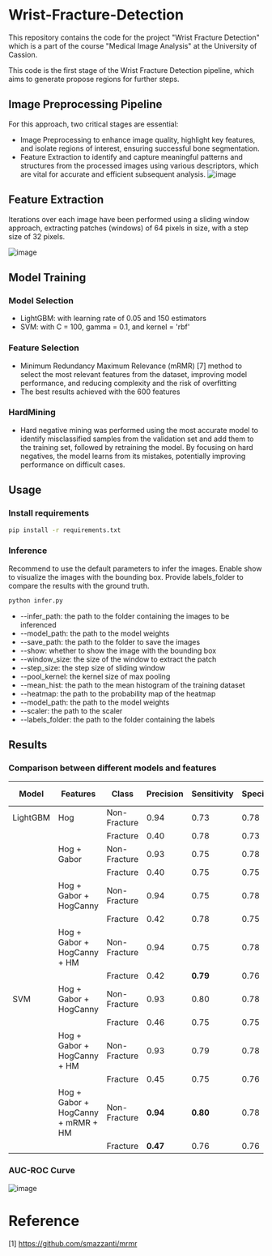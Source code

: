 # Wrist-Fracture-Detection
This repository contains the code for the project "Wrist Fracture Detection" which is a part of the course "Medical Image Analysis" at the University of Cassion.

This code is the first stage of the Wrist Fracture Detection pipeline, which aims to generate propose regions for further steps.

## Image Preprocessing Pipeline
For this approach, two critical stages are essential: 
-  Image Preprocessing to enhance image quality, highlight key features, and isolate regions of interest, ensuring successful bone segmentation. 
-  Feature Extraction to identify and capture meaningful patterns and structures from the processed images using various descriptors, which are vital for accurate and efficient subsequent analysis.
![image](./images/Image%20Processing%20Pipeline.png)

## Feature Extraction 
Iterations over each image have been performed using a sliding window approach, extracting patches (windows) of 64 pixels in size, with a step size of 32 pixels.

![image](./images/FeaturesExtraction.png)

## Model Training

### Model Selection
- LightGBM: with learning rate of 0.05 and 150 estimators
- SVM: with C = 100, gamma = 0.1, and kernel = 'rbf'
### Feature Selection
-  Minimum Redundancy Maximum Relevance (mRMR) [7] method to select the most relevant features from the dataset, improving model performance, and reducing complexity and the risk of overfitting
- The best results achieved with the 600 features
### HardMining
- Hard negative mining was performed using the most accurate model to identify misclassified samples from the validation set and add them to the training set, followed by retraining the model. By focusing on hard negatives, the model learns from its mistakes, potentially improving performance on difficult cases.


## Usage
### Install requirements
```bash
pip install -r requirements.txt
```
### Inference
Recommend to use the default parameters to infer the images. 
Enable show to visualize the images with the bounding box. 
Provide labels_folder to compare the results with the ground truth.
```bash
python infer.py
```
- --infer_path: the path to the folder containing the images to be inferenced
- --model_path: the path to the model weights
- --save_path: the path to the folder to save the images
- --show: whether to show the image with the bounding box
- --window_size: the size of the window to extract the patch
- --step_size: the step size of sliding window
- --pool_kernel: the kernel size of max pooling
- --mean_hist: the path to the mean histogram of the training dataset
- --heatmap: the path to the probability map of the heatmap
- --model_path: the path to the model weights
- --scaler: the path to the scaler
- --labels_folder: the path to the folder containing the labels



## Results
### Comparison between different models and features
| Model      | Features                             | Class        | Precision | Sensitivity | Specificity | F1 Score |
|------------|--------------------------------------|--------------|-----------|-------------|-------------|----------|
| LightGBM   | Hog                                  | Non-Fracture | 0.94      | 0.73        | 0.78        | 0.82     |
|            |                                      | Fracture     | 0.40      | 0.78        | 0.73        | 0.53     |
|            | Hog + Gabor                          | Non-Fracture | 0.93      | 0.75        | 0.78        | 0.83     |
|            |                                      | Fracture     | 0.40      | 0.75        | 0.75        | 0.52     |
|            | Hog + Gabor + HogCanny               | Non-Fracture | 0.94      | 0.75        | 0.78        | 0.83     |
|            |                                      | Fracture     | 0.42      | 0.78        | 0.75        | 0.54     |
|            | Hog + Gabor + HogCanny + HM          | Non-Fracture | 0.94      | 0.75        | 0.78        | 0.84     |
|            |                                      | Fracture     | 0.42      | **0.79**    | 0.76        | 0.55     |
| SVM        | Hog + Gabor + HogCanny               | Non-Fracture | 0.93      | 0.80        | 0.78        | 0.86     |
|            |                                      | Fracture     | 0.46      | 0.75        | 0.75        | 0.57     |
|            | Hog + Gabor + HogCanny + HM          | Non-Fracture | 0.93      | 0.79        | 0.78        | 0.86     |
|            |                                      | Fracture     | 0.45      | 0.75        | 0.76        | 0.57     |
|            | Hog + Gabor + HogCanny + mRMR + HM   | Non-Fracture | **0.94**  | **0.80**    | 0.78        | **0.86** |
|            |                                      | Fracture     | **0.47**  | 0.76        | 0.76        | **0.58** |

### AUC-ROC Curve
![image](./images/AUC.png)

# Reference
[1] https://github.com/smazzanti/mrmr

